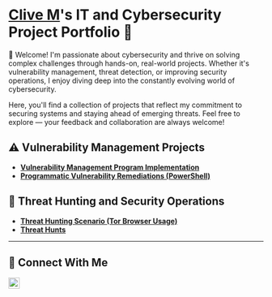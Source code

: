 # <a href="https://www.linkedin.com/in/mclive/">Clive M</a>'s IT and Cybersecurity Project Portfolio 🔐

👋 Welcome!
I'm passionate about cybersecurity and thrive on solving complex challenges through hands-on, real-world projects. Whether it's vulnerability management, threat detection, or improving security operations, I enjoy diving deep into the constantly evolving world of cybersecurity.

Here, you'll find a collection of projects that reflect my commitment to securing systems and staying ahead of emerging threats. Feel free to explore — your feedback and collaboration are always welcome!

## ⚠️ Vulnerability Management Projects

- **[Vulnerability Management Program Implementation](https://github.com/cmade/vulnerability-management-program-/tree/main)**
- **[Programmatic Vulnerability Remediations (PowerShell)](https://github.com/cmade/cmade/blob/main/STIGS/README.md)**

## 🚨 Threat Hunting and Security Operations

- **[Threat Hunting Scenario (Tor Browser Usage)](https://github.com/cmade/threat-hunting-scenario-tor/blob/main/threat-hunting-scenario-tor-event-creation.md)**
- **[Threat Hunts](https://#)**

<hr/>

## 🤳 Connect With Me

[<img align="left" alt="___________ | LinkedIn" width="22px" src="https://cdn.jsdelivr.net/npm/simple-icons@v3/icons/linkedin.svg" />][linkedin]

[linkedin]: https://www.linkedin.com/in/mclive/

<!--
<img width="35" alt="image" src="https://github.com/user-attachments/assets/2f41c7cd-5ea8-4475-b451-a37161b6c3fb"> 
<img width="35" alt="image" src="https://github.com/user-attachments/assets/77649969-9910-4994-8b96-74a116cfb2a8">
-->
